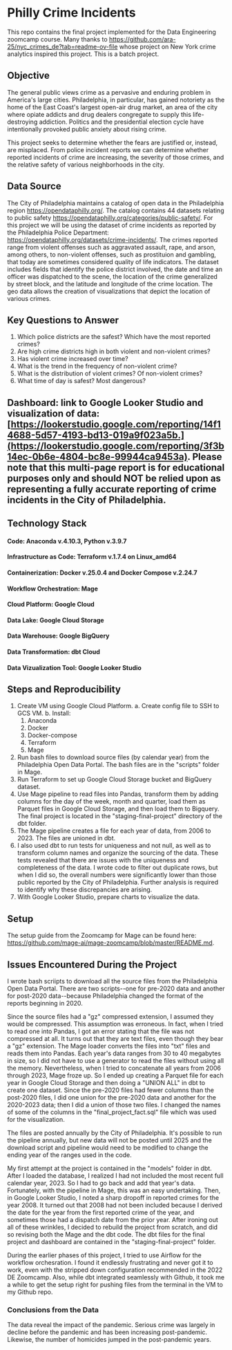 # Philly Crime Incidents

This repo contains the final project implemented for the Data Engineering zoomcamp course.  Many thanks to https://github.com/ara-25/nyc_crimes_de?tab=readme-ov-file whose project on New York crime analytics inspired this project.  This is a batch project.

## Objective

The general public views crime as a pervasive and enduring problem in America's large cities.  Philadelphia, in particular, has gained notoriety as the home of the East Coast's largest open-air drug market, an area of the city where opiate addicts and drug dealers congregate to supply this life-destroying addiction.  Politics and the presidential election cycle have intentionally provoked public anxiety about rising crime.

This project seeks to determine whether the fears are justified or, instead, are misplaced.  From police incident reports we can determine whether reported incidents of crime are increasing, the severity of those crimes, and the relative safety of various neighborhoods in the city.  

## Data Source

  The City of Philadelphia maintains a catalog of open data in the Philadelphia region https://opendataphilly.org/.  The catalog contains 44 datasets relating to public safety https://opendataphilly.org/categories/public-safety/.  For this project we will be using the dataset of crime incidents as reported by the Philadelphia Police Department:  https://opendataphilly.org/datasets/crime-incidents/.  The crimes reported range from violent offenses such as aggravated assault, rape, and arson, among others, to non-violent offenses, such as prostituion and gambling, that today are sometimes considered quality of life indicators. The dataset includes fields that identify the police district involved, the date and time an officer was dispatched to the scene, the location of the crime generalized by street block, and the latitude and longitude of the crime location.  The geo data allows the creation of visualizations that depict the location of various crimes. 

## Key Questions to Answer

1.  Which police districts are the safest?  Which have the most reported crimes?
2.  Are high crime districts high in both violent and non-violent crimes?
3.  Has violent crime increased over time?
4.  What is the trend in the frequency of non-violent crime?
5.  What is the distribution of violent crimes?  Of non-violent crimes?
6.  What time of day is safest?  Most dangerous?

## Dashboard:  link to Google Looker Studio and visualization of data:  [https://lookerstudio.google.com/reporting/14f14688-5d57-4193-bd13-019a9f023a5b.](https://lookerstudio.google.com/reporting/3f3b14ec-0b6e-4804-bc8e-99944ca9453a).  Please note that this multi-page report is for educational purposes only and should NOT be relied upon as representing a fully accurate reporting of crime incidents in the City of Philadelphia. 


##  Technology Stack
#### Code: Anaconda v.4.10.3, Python v.3.9.7
#### Infrastructure as Code: Terraform v.1.7.4 on Linux_amd64
#### Containerization: Docker v.25.0.4 and Docker Compose v.2.24.7 
#### Workflow Orchestration: Mage
#### Cloud Platform: Google Cloud
#### Data Lake: Google Cloud Storage
#### Data Warehouse: Google BigQuery
#### Data Transformation: dbt Cloud
#### Data Vizualization Tool: Google Looker Studio


## Steps and Reproducibility

1.  Create VM using Google Cloud Platform.
  a.  Create config file to SSH to GCS VM.
  b.  Install:
      1.  Anaconda
      2.  Docker
      3.  Docker-compose
      4.  Terraform
      5.  Mage
2.  Run bash files to download source files (by calendar year) from the Philadelphia Open Data Portal.  The bash files are in the "scripts" folder in Mage.  
3.  Run Terraform to set up Google Cloud Storage bucket and BigQuery dataset.
4.  Use Mage pipeline to read files into Pandas, transform them by adding columns for the day of the week, month and quarter, load them as Parquet files in Google Cloud Storage, and then load them to Bigquery.  The final project is located in the "staging-final-project" directory of the dbt folder.
5.  The Mage pipeline creates a file for each year of data, from 2006 to 2023.  The files are unioned in dbt.
6.  I also used dbt to run tests for uniqueness and not null, as well as to transform column names and organize the sourcing of the data.  These tests revealed that there are issues with the uniqueness and completeness of the data.  I wrote code to filter out duplicate rows, but when I did so, the overall numbers were significantly lower than those public reported by the City of Philadelphia.  Further analysis is required to identify why these discrepancies are arising.
7.  With Google Looker Studio, prepare charts to visualize the data.  


## Setup

The setup guide from the Zoomcamp for Mage can be found here:  https://github.com/mage-ai/mage-zoomcamp/blob/master/README.md.


## Issues Encountered During the Project
  
I wrote bash scriipts to download all the source files from the Philadelphia Open Data Portal.  There are two scripts--one for pre-2020 data and another for post-2020 data--because Philadelphia changed the format of the reports beginning in 2020. 

Since the source files had a "gz" compressed extension, I assumed they would be compressed.  This assumption was erroneous.  In fact, when I tried to read one into Pandas, I got an error stating that the file was not compressed at all.  It turns out that they are text files, even though they bear a "gz" extension.  The Mage loader converts the files into "txt" files and reads them into Pandas.  Each year's data ranges from 30 to 40 megabytes in size, so I did not have to use a generator to read the files without using all the memory.  Nevertheless, when I tried to concatenate all years from 2006 through 2023, Mage froze up.  So I ended up creating a Parquet file for each year in Google Cloud Storage and then doing a "UNION ALL" in dbt to create one dataset.  Since the pre-2020 files had fewer columns than the post-2020 files, I did one union for the pre-2020 data and another for the 2020-2023 data; then I did a union of those two files.  I changed the names of some of the columns in the "final_project_fact.sql" file which was used for the visualization.

The files are posted annually by the City of Philadelphia.  It's possible to run the pipeline annually, but new data will not be posted until 2025 and the download script and pipeline would need to be modified to change the ending year of the ranges used in the code. 
    
My first attempt at the project is contained in the "models" folder in dbt.  After I loaded the database, I realized I had not included the most recent full calendar year, 2023.  So I had to go back and add that year's data.  Fortunately, with the pipeline in Mage, this was an easy undertaking.  Then, in Google Looker Studio, I noted a sharp dropoff in reported crimes for the year 2008.  It turned out that 2008 had not been included because I derived the date for the year from the first reported crime of the year, and sometimes those had a dispatch date from the prior year.  After ironing out all of these wrinkles, I decided to rebuild the project from scratch, and did so revising both the Mage and the dbt code.  The dbt files for the final project and dashboard are contained in the "staging-final-project" folder.

During the earlier phases of this project, I tried to use Airflow for the workflow orchesration.  I found it endlessly frustrating and never got it to work, even with the stripped down configuration recommended in the 2022 DE Zoomcamp.  Also, while dbt integrated seamlessly with Github, it took me a while to get the setup right for pushing files from the terminal in the VM to my Github repo. 
 

### Conclusions from the Data

The data reveal the impact of the pandemic.  Serious crime was largely in decline before the pandemic and has been increasing post-pandemic.  Likewise, the number of homicides jumped in the post-pandemic years.        
